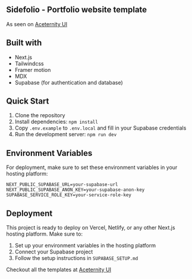 ## Sidefolio - Portfolio website template

As seen on [Aceternity UI](https://ui.aceternity.com/templtes/sidefolio)

## Built with

- Next.js
- Tailwindcss
- Framer motion
- MDX
- Supabase (for authentication and database)

## Quick Start

1. Clone the repository
2. Install dependencies: `npm install`
3. Copy `.env.example` to `.env.local` and fill in your Supabase credentials
4. Run the development server: `npm run dev`

## Environment Variables

For deployment, make sure to set these environment variables in your hosting platform:

```
NEXT_PUBLIC_SUPABASE_URL=your-supabase-url
NEXT_PUBLIC_SUPABASE_ANON_KEY=your-supabase-anon-key
SUPABASE_SERVICE_ROLE_KEY=your-service-role-key
```

## Deployment

This project is ready to deploy on Vercel, Netlify, or any other Next.js hosting platform. Make sure to:

1. Set up your environment variables in the hosting platform
2. Connect your Supabase project
3. Follow the setup instructions in `SUPABASE_SETUP.md`

Checkout all the templates at [Aceternity UI](https://ui.aceternity.com/templates)
